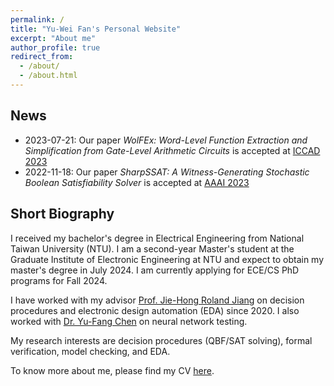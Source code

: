 ```yaml
---
permalink: /
title: "Yu-Wei Fan's Personal Website"
excerpt: "About me"
author_profile: true
redirect_from: 
  - /about/
  - /about.html
---
```


## News

- 2023-07-21: Our paper _WolFEx: Word-Level Function Extraction and Simplification from Gate-Level Arithmetic Circuits_ is accepted at [ICCAD 2023](https://2023.iccad.com/)
- 2022-11-18: Our paper _SharpSSAT: A Witness-Generating Stochastic Boolean Satisfiability Solver_ is accepted at [AAAI 2023](https://aaai-23.aaai.org/)

## Short Biography

I received my bachelor's degree in Electrical Engineering from National Taiwan University (NTU).
I am a second-year Master's student at the Graduate Institute of Electronic Engineering at NTU and expect to obtain my master's degree in July 2024.
I am currently applying for ECE/CS PhD programs for Fall 2024.

I have worked with my advisor [Prof. Jie-Hong Roland Jiang](http://cc.ee.ntu.edu.tw/~jhjiang/) on decision procedures and electronic design automation (EDA) since 2020. I also worked with [Dr. Yu-Fang Chen](https://bull.iis.sinica.edu.tw/yfc/doku.php) on neural network testing.

My research interests are decision procedures (QBF/SAT solving), formal verification, model checking, and EDA.

To know more about me, please find my CV [here](../files/CV.pdf).
